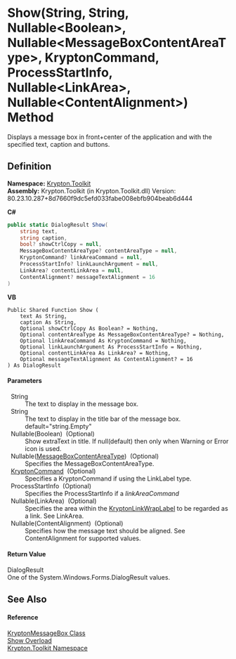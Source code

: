 # Show(String, String, Nullable&lt;Boolean&gt;, Nullable&lt;MessageBoxContentAreaType&gt;, KryptonCommand, ProcessStartInfo, Nullable&lt;LinkArea&gt;, Nullable&lt;ContentAlignment&gt;) Method


Displays a message box in front+center of the application and with the specified text, caption and buttons.



## Definition
**Namespace:** <a href="79d2eac2-21f4-54ff-7552-b20c33c30600.md">Krypton.Toolkit</a>  
**Assembly:** Krypton.Toolkit (in Krypton.Toolkit.dll) Version: 80.23.10.287+8d7660f9dc5efd033fabe008ebfb904beab6d444

**C#**
``` C#
public static DialogResult Show(
	string text,
	string caption,
	bool? showCtrlCopy = null,
	MessageBoxContentAreaType? contentAreaType = null,
	KryptonCommand? linkAreaCommand = null,
	ProcessStartInfo? linkLaunchArgument = null,
	LinkArea? contentLinkArea = null,
	ContentAlignment? messageTextAlignment = 16
)
```
**VB**
``` VB
Public Shared Function Show ( 
	text As String,
	caption As String,
	Optional showCtrlCopy As Boolean? = Nothing,
	Optional contentAreaType As MessageBoxContentAreaType? = Nothing,
	Optional linkAreaCommand As KryptonCommand = Nothing,
	Optional linkLaunchArgument As ProcessStartInfo = Nothing,
	Optional contentLinkArea As LinkArea? = Nothing,
	Optional messageTextAlignment As ContentAlignment? = 16
) As DialogResult
```



#### Parameters
<dl><dt>  String</dt><dd>The text to display in the message box.</dd><dt>  String</dt><dd>The text to display in the title bar of the message box. default="string.Empty"</dd><dt>  Nullable(Boolean)  (Optional)</dt><dd>Show extraText in title. If null(default) then only when Warning or Error icon is used.</dd><dt>  Nullable(<a href="b2a29b58-2a96-87a9-9557-4ba0f4846987.md">MessageBoxContentAreaType</a>)  (Optional)</dt><dd>Specifies the MessageBoxContentAreaType.</dd><dt>  <a href="405c9190-9a07-407c-9d40-1510447ccef6.md">KryptonCommand</a>  (Optional)</dt><dd>Specifies a KryptonCommand if using the LinkLabel type.</dd><dt>  ProcessStartInfo  (Optional)</dt><dd>Specifies the ProcessStartInfo if a <em>linkAreaCommand</em></dd><dt>  Nullable(LinkArea)  (Optional)</dt><dd>Specifies the area within the <a href="4658dacc-0d47-1844-78c6-3bbeca5c9472.md">KryptonLinkWrapLabel</a> to be regarded as a link. See LinkArea.</dd><dt>  Nullable(ContentAlignment)  (Optional)</dt><dd>Specifies how the message text should be aligned. See ContentAlignment for supported values.</dd></dl>

#### Return Value
DialogResult  
One of the System.Windows.Forms.DialogResult values.

## See Also


#### Reference
<a href="91445eb1-464a-49a5-e559-d80646463d44.md">KryptonMessageBox Class</a>  
<a href="1653c5e3-01a9-8a7c-ce51-86ca8589cd37.md">Show Overload</a>  
<a href="79d2eac2-21f4-54ff-7552-b20c33c30600.md">Krypton.Toolkit Namespace</a>  

